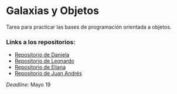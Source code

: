 # Galaxias y Objetos

Tarea para practicar las bases de programación orientada a objetos.

### Links a los repositorios:
- [Repositorio de Daniela](https://github.com/danielajaimes15/Galaxias_T.Modelado)
- [Repositorio de Leonardo](https://github.com/LeonardoLopez2218061/Proyecto_Hubble_LEONARD)
- [Repositorio de Eliana](https://github.com/bonaldee/ProyectoModelado_ElianaBonalde)
- [Repositorio de Juan Andrés](https://github.com/JuanOlmos/2021_05_19_HubbleImages_JuanOlmos)

*Deadline:* Mayo 19

